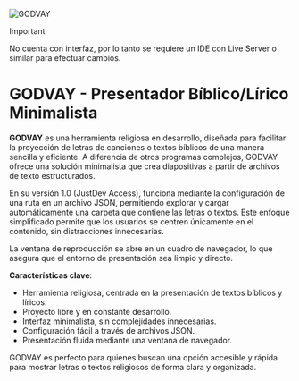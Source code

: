 ![GODVAY](https://files.catbox.moe/0nnpu0.png)

> [!IMPORTANT]
> No cuenta con interfaz, por lo tanto se requiere un IDE con Live Server o similar para efectuar cambios.

# GODVAY - Presentador Bíblico/Lírico Minimalista

**GODVAY** es una herramienta religiosa en desarrollo, diseñada para facilitar la proyección de letras de canciones o textos bíblicos de una manera sencilla y eficiente. A diferencia de otros programas complejos, GODVAY ofrece una solución minimalista que crea diapositivas a partir de archivos de texto estructurados. 

En su versión 1.0 (JustDev Access), funciona mediante la configuración de una ruta en un archivo JSON, permitiendo explorar y cargar automáticamente una carpeta que contiene las letras o textos. Este enfoque simplificado permite que los usuarios se centren únicamente en el contenido, sin distracciones innecesarias.

La ventana de reproducción se abre en un cuadro de navegador, lo que asegura que el entorno de presentación sea limpio y directo.

**Características clave**:
- Herramienta religiosa, centrada en la presentación de textos bíblicos y líricos.
- Proyecto libre y en constante desarrollo.
- Interfaz minimalista, sin complejidades innecesarias.
- Configuración fácil a través de archivos JSON.
- Presentación fluida mediante una ventana de navegador.

GODVAY es perfecto para quienes buscan una opción accesible y rápida para mostrar letras o textos religiosos de forma clara y organizada.
